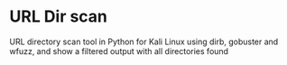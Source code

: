 # URL Dir scan

URL directory scan tool in Python for Kali Linux using dirb, gobuster and wfuzz, and show a filtered output with all directories found
